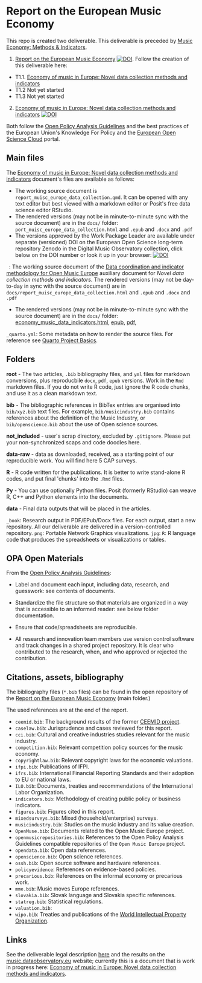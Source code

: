 # Report on the European Music Economy

This repo is created two deliverable. This deliverable is preceded by [Music Economy: Methods & Indicators](https://github.com/dataobservatory-eu/music_economy_methods_indicators/).

1. [Report on the European Music Economy](https://zenodo.org/record/6464782#.Ylq7JNpBzIU) [![DOI](https://zenodo.org/badge/DOI/10.5281/zenodo.6464782.svg)](https://doi.org/10.5281/zenodo.6464782). Follow the creation of this deliverable here:

-    T1.1. [Economy of music in Europe: Novel data collection methods and indicators](https://music.dataobservatory.eu/documents/open_music_europe/economy/report/report.html)
-   T1.2 Not yet started
-   T1.3 Not yet started

2. [Economy of music in Europe: Novel data collection methods and indicators](https://doi.org/10.5281/zenodo.6464990) [![DOI](https://zenodo.org/badge/DOI/10.5281/zenodo.6464990.svg)](https://doi.org/10.5281/zenodo.6464990)

Both follow the [Open Policy Analysis Guidelines](http://www.bitss.org/wp-content/uploads/2019/03/OPA-Guidelines.pdf) and the best practices of the European Union's Knowledge For Policy and the [European Open Science Cloud](https://eosc-portal.eu/) portal.

## Main files

The [Economy of music in Europe: Novel data collection methods and indicators]() document's files are available as follows: 
- The working source document is `report_muisc_europe_data_collection.qmd`. It can be opened with any text editor but best viewed with a markdown editor or Posit's free data science editor RStudio. 
- The rendered versions (may not be in minute-to-minute sync with the source document) are in the `docs/` folder: `port_muisc_europe_data_collection.html` and `.epub` and `.docx` and `.pdf`
- The versions approved by the Work Package Leader are available under separate (versioned) DOI on the European Open Science long-term repository Zenodo in the Digital Music Observatory collection, click below on the DOI number or look it up in your browser:
[![DOI](https://zenodo.org/badge/DOI/10.5281/zenodo.6464782.svg)](https://doi.org/10.5281/zenodo.6464782)


` `: The working source document of the [Data coordination and indicator methodology for Open Music Europe]() auxiliary document for _Novel data collection methods and indicators_.  The rendered versions (may not be day-to-day in sync with the source document) are in `docs/report_muisc_europe_data_collection.html` and `.epub` and `.docx` and `.pdf`
- The rendered versions (may not be in minute-to-minute sync with the source document) are in the `docs/` folder: [economy_music_data_indicators.html]([pdf](https://github.com/antaldaniel/report-european-music-economy/raw/main/docs/economy_music_data_indicators.html)), [epub](https://github.com/antaldaniel/report-european-music-economy/raw/main/docs/economy_music_data_indicators.epub), [pdf](https://github.com/antaldaniel/report-european-music-economy/raw/main/docs/economy_music_data_indicators.pdf),

`_quarto.yml`: Some metadata on how to render the source files. For reference see [Quarto Project Basics](https://quarto.org/docs/projects/quarto-projects.html).

## Folders

**root** - The two articles, `.bib` bibliography files, and `yml` files for markdown conversions, plus reproducbile `docx`, `pdf`, `epub` versions. Work in the `Rmd` markdown files. If you do not write R code, just ignore the R code chunks, and use it as a clean markdown text.

**bib** - The bibliographic references in BibTex entries are organised into `bib/xyz.bib` text files.  For example, `bib/musicindustry.bib` contains references about the definition of the Music Industry, or `bib/openscience.bib` about the use of Open science sources.

**not_included** - user's scrap directory, excluded by `.gitignore`.  Please put your non-synchronized scaps and code doodles here.

**data-raw** - data as downloaded, received, as a starting point of our reproducible work. You will find here 5 CAP surveys.

**R** - R code written for the publications.  It is better to write stand-alone R codes, and put final 'chunks' into the `.Rmd` files.

**Py** - You can use optionally Python files.  Posit (formerly RStudio) can weave R, C++ and Python elements into the documents.

**data** - Final data outputs that will be placed in the articles.

`_book`: Research output in PDF/EPub/Docx files.  For each output, start a new repository. All our deliverable are delivered in a version-controlled repository. 
`png`: Portable Network Graphics visualizations.
`jpg`:
`R`: R language code that produces the spreadsheets or visualizations or tables.

## OPA Open Materials

From the [Open Policy Analysis Guidelines](http://www.bitss.org/wp-content/uploads/2019/03/OPA-Guidelines.pdf):

- Label and document each input, including data, research, and guesswork: see contents of documents.

- Standardize the file structure so that materials are organized in a way that is accessible to an informed reader: see below folder documentation.

- Ensure that code/spreadsheets are reproducible. 

- All research and innovation team members use version control software and track changes in a shared project repository. It is clear who contributed to the research, when, and who approved or rejected the contribution.

## Citations, assets, bibliography

The bibliography files (`*.bib` files) can be found in the open repository of the [Report on the European Music Economy](https://github.com/dataobservatory-eu/european_music_economy) (main folder.)

The used references are at the end of the report.

-   `ceemid.bib`: The background results of the former [CEEMID project](https://reprex.nl/project/ceemid/).
-   `caselaw.bib`: Jurisprudence and cases reviewed for this report.
-   `cci.bib`: Cultural and creative industries studies relevant for the music industry.
-   `competition.bib`: Relevant competition policy sources for the music economy.
-   `copyrightlaw.bib`: Relevant copyright laws for the economic valuations.
-   `ifpi.bib`: Publications of IFPI.
-   `ifrs.bib`:  International Financial Reporting Standards and their adoption to EU or national laws.
-    `ILO.bib`: Documents, treaties and recommendations of the International Labor Organization.
-    `indicators.bib`: Methodology of creating public policy or business indicators.
-    `figures.bib`:  Figures cited in this report.
-    `mixedsurveys.bib`:  Mixed (household/enterprise) surveys.
-   `musicindustry.bib`:  Studies on the music industry and its value creation.
-    `OpenMuse.bib`:  Documents related to the Open Music Europe project.
-    `openmusicrepositories.bib`:  References to the Open Policy Analysis Guidelines compatible repositories of the `Open Music Europe` project.
-    `opendata.bib`:  Open data references.
-    `openscience.bib`:  Open science references.
-    `ossh.bib`: Open source software and hardware references.
-    `policyevidence`:  References on evidence-based policies.
-   `precarious.bib`: References on the informal economy or precarious work.
-   `mme.bib`: Music moves Europe references.
-   `slovakia.bib`: Slovak language and Slovakia specific references.
-   `statreg.bib`: Statistical regulations.
-    `valuation.bib`: 
-    `wipo.bib`:  Treaties and publications of the [World Intellectual Property Organization](https://www.wipo.int/).

## Links

See the deliverable legal description [here](https://openmuse.dataobservatory.eu/resources/music-economy/) and the results on the [music.dataobservatory.eu](https://music.dataobservatory.eu/) website; currently this is a document that is work in progress here: [Economy of music in Europe: Novel data collection methods and indicators](https://music.dataobservatory.eu/documents/open_music_europe/economy/report/report.html).
